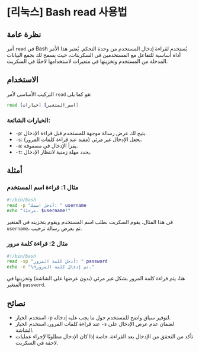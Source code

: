 # [리눅스] Bash read 사용법

## نظرة عامة
أمر `read` في Bash يُستخدم لقراءة إدخال المستخدم من وحدة التحكم. يُعتبر هذا الأمر أداة أساسية للتفاعل مع المستخدمين في السكربتات، حيث يسمح لك بجمع البيانات المدخلة من المستخدم وتخزينها في متغيرات لاستخدامها لاحقًا في السكربت.

## الاستخدام
التركيب الأساسي لأمر `read` هو كما يلي:

```bash
read [خيارات] [اسم_المتغير]
```

### الخيارات الشائعة:
- `-p`: يتيح لك عرض رسالة موجهة للمستخدم قبل قراءة الإدخال.
- `-s`: يجعل الإدخال غير مرئي (مفيد عند قراءة كلمات المرور).
- `-a`: يقرأ الإدخال في مصفوفة.
- `-t`: يحدد مهلة زمنية لانتظار الإدخال.

## أمثلة
### مثال 1: قراءة اسم المستخدم
```bash
#!/bin/bash
read -p "أدخل اسمك: " username
echo "مرحبًا، $username!"
```
في هذا المثال، يقوم السكربت بطلب اسم المستخدم ويقوم بتخزينه في المتغير `username`، ثم يعرض رسالة ترحيب.

### مثال 2: قراءة كلمة مرور
```bash
#!/bin/bash
read -sp "أدخل كلمة المرور: " password
echo -e "\nتم إدخال كلمة المرور."
```
هنا، يتم قراءة كلمة المرور بشكل غير مرئي (بدون عرضها على الشاشة) وتخزينها في المتغير `password`.

## نصائح
- استخدم الخيار `-p` لتوفير سياق واضح للمستخدم حول ما يجب عليه إدخاله.
- عند قراءة كلمات المرور، استخدم الخيار `-s` لضمان عدم عرض الإدخال على الشاشة.
- تأكد من التحقق من الإدخال بعد القراءة، خاصة إذا كان الإدخال مطلوبًا لإجراء عمليات لاحقة في السكربت.